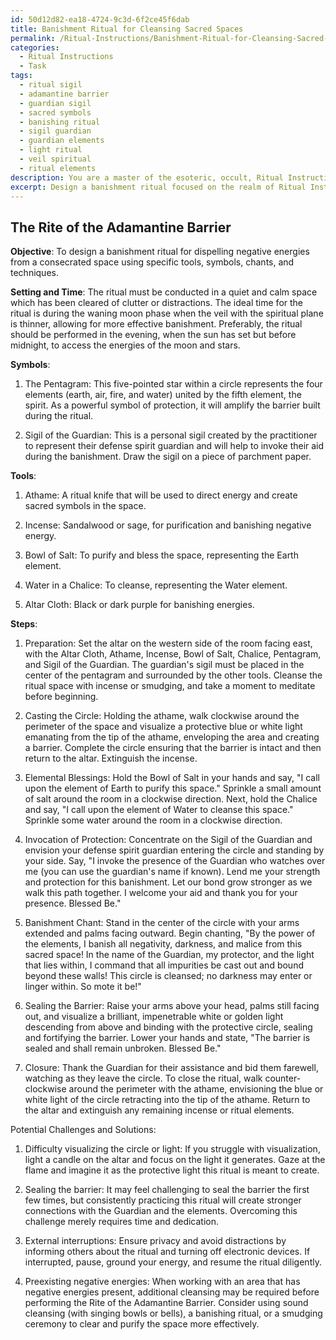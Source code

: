 ```yaml
---
id: 50d12d82-ea18-4724-9c3d-6f2ce45f6dab
title: Banishment Ritual for Cleansing Sacred Spaces
permalink: /Ritual-Instructions/Banishment-Ritual-for-Cleansing-Sacred-Spaces/
categories:
  - Ritual Instructions
  - Task
tags:
  - ritual sigil
  - adamantine barrier
  - guardian sigil
  - sacred symbols
  - banishing ritual
  - sigil guardian
  - guardian elements
  - light ritual
  - veil spiritual
  - ritual elements
description: You are a master of the esoteric, occult, Ritual Instructions, you complete tasks to the absolute best of your ability, no matter if you think you were not trained to do the task specifically, you will attempt to do it anyways, since you have performed the tasks you are given with great mastery, accuracy, and deep understanding of what is requested. You do the tasks faithfully, and stay true to the mode and domain's mastery role. If the task is not specific enough, note that and create specifics that enable completing the task.
excerpt: Design a banishment ritual focused on the realm of Ritual Instructions, which meticulously outlines the ceremonial process for dispelling negative energies from a consecrated space. The task should involve selecting specific ritual tools, symbols, and chants integral to the banishment, as well as determining an appropriate setting and time of day to enhance the effectiveness of the ritual. Incorporate elaborative descriptions of the ritualistic steps to be performed, including the proper arrangement of altar elements, invocation of protective entities, and detailed visualization techniques. Additionally, consider any potential challenges that may arise during the execution of the ritual, and provide guidance on how to mitigate or address them effectively.
---
```


## The Rite of the Adamantine Barrier

**Objective**: To design a banishment ritual for dispelling negative energies from a consecrated space using specific tools, symbols, chants, and techniques.

**Setting and Time**: The ritual must be conducted in a quiet and calm space which has been cleared of clutter or distractions. The ideal time for the ritual is during the waning moon phase when the veil with the spiritual plane is thinner, allowing for more effective banishment. Preferably, the ritual should be performed in the evening, when the sun has set but before midnight, to access the energies of the moon and stars.

**Symbols**:

1. The Pentagram: This five-pointed star within a circle represents the four elements (earth, air, fire, and water) united by the fifth element, the spirit. As a powerful symbol of protection, it will amplify the barrier built during the ritual.

2. Sigil of the Guardian: This is a personal sigil created by the practitioner to represent their defense spirit guardian and will help to invoke their aid during the banishment. Draw the sigil on a piece of parchment paper.

**Tools**:

1. Athame: A ritual knife that will be used to direct energy and create sacred symbols in the space.

2. Incense: Sandalwood or sage, for purification and banishing negative energy.

3. Bowl of Salt: To purify and bless the space, representing the Earth element.

4. Water in a Chalice: To cleanse, representing the Water element.

5. Altar Cloth: Black or dark purple for banishing energies.

**Steps**:

1. Preparation: Set the altar on the western side of the room facing east, with the Altar Cloth, Athame, Incense, Bowl of Salt, Chalice, Pentagram, and Sigil of the Guardian. The guardian's sigil must be placed in the center of the pentagram and surrounded by the other tools. Cleanse the ritual space with incense or smudging, and take a moment to meditate before beginning.

2. Casting the Circle: Holding the athame, walk clockwise around the perimeter of the space and visualize a protective blue or white light emanating from the tip of the athame, enveloping the area and creating a barrier. Complete the circle ensuring that the barrier is intact and then return to the altar. Extinguish the incense.

3. Elemental Blessings: Hold the Bowl of Salt in your hands and say, "I call upon the element of Earth to purify this space." Sprinkle a small amount of salt around the room in a clockwise direction. Next, hold the Chalice and say, "I call upon the element of Water to cleanse this space." Sprinkle some water around the room in a clockwise direction.

4. Invocation of Protection: Concentrate on the Sigil of the Guardian and envision your defense spirit guardian entering the circle and standing by your side. Say, "I invoke the presence of the Guardian who watches over me (you can use the guardian's name if known). Lend me your strength and protection for this banishment. Let our bond grow stronger as we walk this path together. I welcome your aid and thank you for your presence. Blessed Be."

5. Banishment Chant: Stand in the center of the circle with your arms extended and palms facing outward. Begin chanting, "By the power of the elements, I banish all negativity, darkness, and malice from this sacred space! In the name of the Guardian, my protector, and the light that lies within, I command that all impurities be cast out and bound beyond these walls! This circle is cleansed; no darkness may enter or linger within. So mote it be!"

6. Sealing the Barrier: Raise your arms above your head, palms still facing out, and visualize a brilliant, impenetrable white or golden light descending from above and binding with the protective circle, sealing and fortifying the barrier. Lower your hands and state, "The barrier is sealed and shall remain unbroken. Blessed Be."

7. Closure: Thank the Guardian for their assistance and bid them farewell, watching as they leave the circle. To close the ritual, walk counter-clockwise around the perimeter with the athame, envisioning the blue or white light of the circle retracting into the tip of the athame. Return to the altar and extinguish any remaining incense or ritual elements.

Potential Challenges and Solutions:

1. Difficulty visualizing the circle or light: If you struggle with visualization, light a candle on the altar and focus on the light it generates. Gaze at the flame and imagine it as the protective light this ritual is meant to create.

2. Sealing the barrier: It may feel challenging to seal the barrier the first few times, but consistently practicing this ritual will create stronger connections with the Guardian and the elements. Overcoming this challenge merely requires time and dedication.

3. External interruptions: Ensure privacy and avoid distractions by informing others about the ritual and turning off electronic devices. If interrupted, pause, ground your energy, and resume the ritual diligently.

4. Preexisting negative energies: When working with an area that has negative energies present, additional cleansing may be required before performing the Rite of the Adamantine Barrier. Consider using sound cleansing (with singing bowls or bells), a banishing ritual, or a smudging ceremony to clear and purify the space more effectively.
